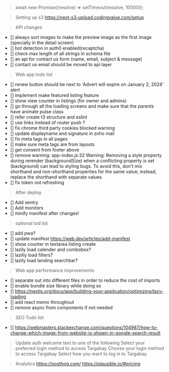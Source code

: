 > await new Promise((resolve) => setTimeout(resolve, 10000));

> Setting up s3
> https://next-s3-upload.codingvalue.com/setup

> API changes

-   [] always sort images to make the preview image as the first image (specially in the detail screen)
-   [] bot detection in auth0 enabled(recaptcha)
-   [] check max length of all strings in schema file
-   [] an api for contact us form (name, email, subject & message)
-   [] contact us email should be moved to api layer

> Web app todo list

-   [] renew button should be next to 'Advert will expire on January 2, 2024' alert
-   [] implement make featured listing feature
-   [] show view counter in listings (for owner and admins)
-   [] go through all the loading screens and make sure that the parents have animate pulse class
-   [] refer create t3 structure and eslint
-   [] use links instead of router push ?
-   [] fix chrome third party cookies blocked warning
-   [] update displayname and signature in zoho mail
-   [] fix meta tags in all pages
-   [] make sure meta tags are from layouts
-   [] get consent from footer above
-   [] remove warning: app-index.js:32 Warning: Removing a style property during rerender (backgroundSize) when a conflicting property is set (background) can lead to styling bugs. To avoid this, don't mix shorthand and non-shorthand properties for the same value; instead, replace the shorthand with separate values
-   [] fix token not refreshing

> After deploy

-   [] Add sentry
-   [] Add monitors
-   [] minify manifest after changes!

> optional tod list

-   [] add pwa?
-   [] update manifest https://web.dev/articles/add-manifest
-   [] show counter in textarea listing create
-   [] lazily load calender and combobox?
-   [] laziliy load filters?
-   [] lazily load landing searchbar?

> Web app performance improvements

-   [] separate out into different files in order to reduce the cost of imports
-   [] enable bundle size library while doing so
-   [] https://nextjs.org/docs/app/building-your-application/optimizing/lazy-loading
-   [] add react memo throughout
-   [] remove async from components if not needed

> SEO Todo list

-   [] https://webmasters.stackexchange.com/questions/104987/how-to-change-which-image-from-website-is-shown-in-google-search-result

> Update auth welcome text to one of the following
> Select your preferred login method to access Targabay
> Choose your login method to access Targabay
> Select how you want to log in to Targabay.

> Analytics
> https://posthog.com/
> https://plausible.io/#pricing
